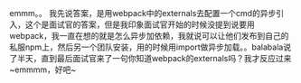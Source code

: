 emmm。。 我先说答案，是用webpack中的externals去配置一个cmd的异步引入，这个是面试官的答案，但是我印象面试官开始的时候没提到说要用webpack，我一直在想的就是怎么异步加依赖，我就说可以让他们发布到自己的私服npm上，然后另一个团队安装，用的时候用import做异步加载。。balabala说了半天，直到最后面试官来了一句你知道webpack的externals吗？我才反应过来~emmmm，好吧~
